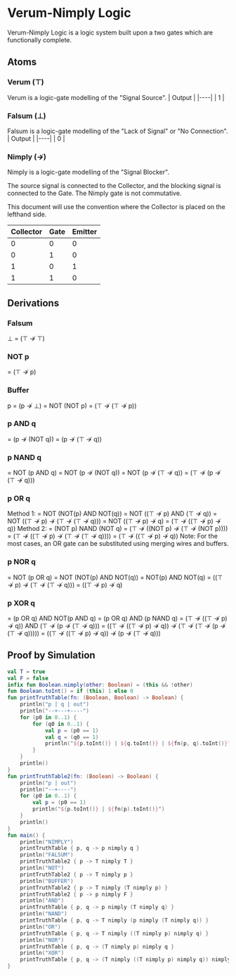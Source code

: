 # Verum-Nimply Logic

Verum-Nimply Logic is a logic system built upon a two gates which are functionally complete.

## Atoms
### Verum (⊤)
Verum is a logic-gate modelling of the "Signal Source".
| Output |
|----|
| 1 |

### Falsum (⊥)
Falsum is a logic-gate modelling of the "Lack of Signal" or "No Connection".
| Output |
|----|
| 0 |

### Nimply (↛)
Nimply is a logic-gate modelling of the "Signal Blocker".

The source signal is connected to the Collector, and the blocking signal is connected to the Gate. The Nimply gate is not commutative.

This document will use the convention where the Collector is placed on the lefthand side.

| Collector | Gate | Emitter |
| ---- | ---- | ---- |
| 0 | 0 | 0 |
| 0 | 1 | 0 |
| 1 | 0 | 1 |
| 1 | 1 | 0 |

## Derivations

### Falsum
⊥ = (⊤ ↛ ⊤)

### NOT p
= (⊤ ↛ p)

### Buffer
p = (p ↛ ⊥)
= NOT (NOT p)
= (⊤ ↛ (⊤ ↛ p))

### p AND q
= (p ↛ (NOT q))
= (p ↛ (⊤ ↛ q))

### p NAND q
= NOT (p AND q)
= NOT (p ↛ (NOT q))
= NOT (p ↛ (⊤ ↛ q))
= (⊤ ↛ (p ↛ (⊤ ↛ q)))

### p OR q
Method 1:
= NOT (NOT(p) AND NOT(q))
= NOT ((⊤ ↛ p) AND (⊤ ↛ q))
= NOT ((⊤ ↛ p) ↛ (⊤ ↛ (⊤ ↛ q)))
= NOT ((⊤ ↛ p) ↛ q)
= (⊤ ↛ ((⊤ ↛ p) ↛ q))
Method 2:
= (NOT p) NAND (NOT q)
= (⊤ ↛ ((NOT p) ↛ (⊤ ↛ (NOT p))))
= (⊤ ↛ ((⊤ ↛ p) ↛ (⊤ ↛ (⊤ ↛ q))))
= (⊤ ↛ ((⊤ ↛ p) ↛ q))
Note: For the most cases, an OR gate can be substituted using merging wires and buffers.

### p NOR q
= NOT (p OR q)
= NOT (NOT(p) AND NOT(q))
= NOT(p) AND NOT(q)
= ((⊤ ↛ p) ↛ (⊤ ↛ (⊤ ↛ q)))
= ((⊤ ↛ p) ↛ q)

### p XOR q
= (p OR q) AND NOT(p AND q)
= (p OR q) AND (p NAND q)
= (⊤ ↛ ((⊤ ↛ p) ↛ q)) AND (⊤ ↛ (p ↛ (⊤ ↛ q)))
= ((⊤ ↛ ((⊤ ↛ p) ↛ q)) ↛ (⊤ ↛ (⊤ ↛ (p ↛ (⊤ ↛ q)))))
= ((⊤ ↛ ((⊤ ↛ p) ↛ q)) ↛ (p ↛ (⊤ ↛ q)))

## Proof by Simulation
```kotlin
val T = true
val F = false
infix fun Boolean.nimply(other: Boolean) = (this && !other)
fun Boolean.toInt() = if (this) 1 else 0
fun printTruthTable(fn: (Boolean, Boolean) -> Boolean) {
    println("p | q | out")
    println("--+---+----")
    for (p0 in 0..1) {
        for (q0 in 0..1) {
            val p = (p0 == 1)
            val q = (q0 == 1)
            println("${p.toInt()} | ${q.toInt()} | ${fn(p, q).toInt()}")
        }
    }
    println()
}
fun printTruthTable2(fn: (Boolean) -> Boolean) {
    println("p | out")
    println("--+----")
    for (p0 in 0..1) {
        val p = (p0 == 1)
        println("${p.toInt()} | ${fn(p).toInt()}")
    }
    println()
}
fun main() {
    println("NIMPLY")
    printTruthTable { p, q -> p nimply q }
    println("FALSUM")
    printTruthTable2 { p -> T nimply T }
    println("NOT")
    printTruthTable2 { p -> T nimply p }
    println("BUFFER")
    printTruthTable2 { p -> T nimply (T nimply p) }
    printTruthTable2 { p -> p nimply F }
    println("AND")
    printTruthTable { p, q -> p nimply (T nimply q) }
    println("NAND")
    printTruthTable { p, q -> T nimply (p nimply (T nimply q)) }
    println("OR")
    printTruthTable { p, q -> T nimply ((T nimply p) nimply q) }
    println("NOR")
    printTruthTable { p, q -> (T nimply p) nimply q }
    println("XOR")
    printTruthTable { p, q -> (T nimply ((T nimply p) nimply q)) nimply (p nimply (T nimply q)) }
}
```




